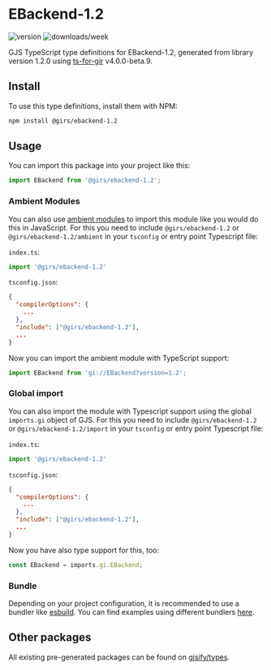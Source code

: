 
# EBackend-1.2

![version](https://img.shields.io/npm/v/@girs/ebackend-1.2)
![downloads/week](https://img.shields.io/npm/dw/@girs/ebackend-1.2)


GJS TypeScript type definitions for EBackend-1.2, generated from library version 1.2.0 using [ts-for-gir](https://github.com/gjsify/ts-for-gir) v4.0.0-beta.9.


## Install

To use this type definitions, install them with NPM:
```bash
npm install @girs/ebackend-1.2
```

## Usage

You can import this package into your project like this:
```ts
import EBackend from '@girs/ebackend-1.2';
```

### Ambient Modules

You can also use [ambient modules](https://github.com/gjsify/ts-for-gir/tree/main/packages/cli#ambient-modules) to import this module like you would do this in JavaScript.
For this you need to include `@girs/ebackend-1.2` or `@girs/ebackend-1.2/ambient` in your `tsconfig` or entry point Typescript file:

`index.ts`:
```ts
import '@girs/ebackend-1.2'
```

`tsconfig.json`:
```json
{
  "compilerOptions": {
    ...
  },
  "include": ["@girs/ebackend-1.2"],
  ...
}
```

Now you can import the ambient module with TypeScript support: 

```ts
import EBackend from 'gi://EBackend?version=1.2';
```

### Global import

You can also import the module with Typescript support using the global `imports.gi` object of GJS.
For this you need to include `@girs/ebackend-1.2` or `@girs/ebackend-1.2/import` in your `tsconfig` or entry point Typescript file:

`index.ts`:
```ts
import '@girs/ebackend-1.2'
```

`tsconfig.json`:
```json
{
  "compilerOptions": {
    ...
  },
  "include": ["@girs/ebackend-1.2"],
  ...
}
```

Now you have also type support for this, too:

```ts
const EBackend = imports.gi.EBackend;
```

### Bundle

Depending on your project configuration, it is recommended to use a bundler like [esbuild](https://esbuild.github.io/). You can find examples using different bundlers [here](https://github.com/gjsify/ts-for-gir/tree/main/examples).

## Other packages

All existing pre-generated packages can be found on [gjsify/types](https://github.com/gjsify/types).

